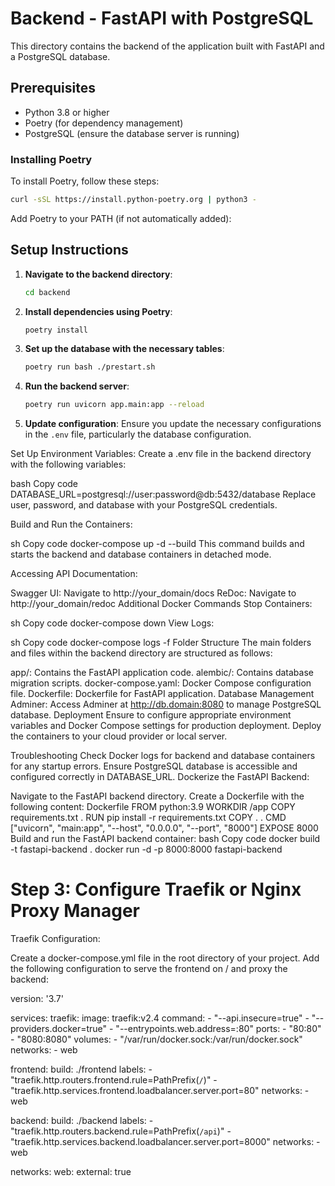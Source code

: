 # Backend - FastAPI with PostgreSQL

This directory contains the backend of the application built with FastAPI and a PostgreSQL database.

## Prerequisites

- Python 3.8 or higher
- Poetry (for dependency management)
- PostgreSQL (ensure the database server is running)

### Installing Poetry

To install Poetry, follow these steps:

```sh
curl -sSL https://install.python-poetry.org | python3 -
```

Add Poetry to your PATH (if not automatically added):

## Setup Instructions

1. **Navigate to the backend directory**:
    ```sh
    cd backend
    ```

2. **Install dependencies using Poetry**:
    ```sh
    poetry install
    ```

3. **Set up the database with the necessary tables**:
    ```sh
    poetry run bash ./prestart.sh
    ```

4. **Run the backend server**:
    ```sh
    poetry run uvicorn app.main:app --reload
    ```

5. **Update configuration**:
   Ensure you update the necessary configurations in the `.env` file, particularly the database configuration.


Set Up Environment Variables:
Create a .env file in the backend directory with the following variables:

bash
Copy code
DATABASE_URL=postgresql://user:password@db:5432/database
Replace user, password, and database with your PostgreSQL credentials.

Build and Run the Containers:

sh
Copy code
docker-compose up -d --build
This command builds and starts the backend and database containers in detached mode.

Accessing API Documentation:

Swagger UI: Navigate to http://your_domain/docs
ReDoc: Navigate to http://your_domain/redoc
Additional Docker Commands
Stop Containers:

sh
Copy code
docker-compose down
View Logs:

sh
Copy code
docker-compose logs -f
Folder Structure
The main folders and files within the backend directory are structured as follows:

app/: Contains the FastAPI application code.
alembic/: Contains database migration scripts.
docker-compose.yaml: Docker Compose configuration file.
Dockerfile: Dockerfile for FastAPI application.
Database Management
Adminer: Access Adminer at http://db.domain:8080 to manage PostgreSQL database.
Deployment
Ensure to configure appropriate environment variables and Docker Compose settings for production deployment. Deploy the containers to your cloud provider or local server.

Troubleshooting
Check Docker logs for backend and database containers for any startup errors.
Ensure PostgreSQL database is accessible and configured correctly in DATABASE_URL.
Dockerize the FastAPI Backend:

Navigate to the FastAPI backend directory.
Create a Dockerfile with the following content:
Dockerfile
FROM python:3.9
WORKDIR /app
COPY requirements.txt .
RUN pip install -r requirements.txt
COPY . .
CMD ["uvicorn", "main:app", "--host", "0.0.0.0", "--port", "8000"]
EXPOSE 8000
Build and run the FastAPI backend container:
bash
Copy code
docker build -t fastapi-backend .
docker run -d -p 8000:8000 fastapi-backend
# Step 3: Configure Traefik or Nginx Proxy Manager
Traefik Configuration:

Create a docker-compose.yml file in the root directory of your project.
Add the following configuration to serve the frontend on / and proxy the backend:

version: '3.7'

services:
  traefik:
    image: traefik:v2.4
    command:
      - "--api.insecure=true"
      - "--providers.docker=true"
      - "--entrypoints.web.address=:80"
    ports:
      - "80:80"
      - "8080:8080"
    volumes:
      - "/var/run/docker.sock:/var/run/docker.sock"
    networks:
      - web

  frontend:
    build: ./frontend
    labels:
      - "traefik.http.routers.frontend.rule=PathPrefix(`/`)"
      - "traefik.http.services.frontend.loadbalancer.server.port=80"
    networks:
      - web

  backend:
    build: ./backend
    labels:
      - "traefik.http.routers.backend.rule=PathPrefix(`/api`)"
      - "traefik.http.services.backend.loadbalancer.server.port=8000"
    networks:
      - web

networks:
  web:
    external: true
   
